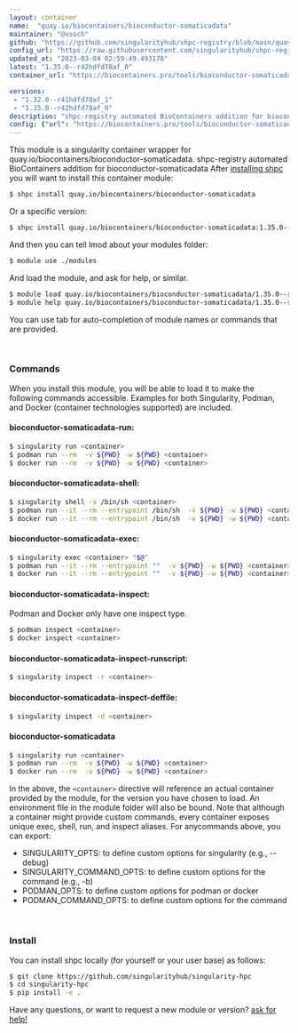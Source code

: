 ```yaml
---
layout: container
name:  "quay.io/biocontainers/bioconductor-somaticadata"
maintainer: "@vsoch"
github: "https://github.com/singularityhub/shpc-registry/blob/main/quay.io/biocontainers/bioconductor-somaticadata/container.yaml"
config_url: "https://raw.githubusercontent.com/singularityhub/shpc-registry/main/quay.io/biocontainers/bioconductor-somaticadata/container.yaml"
updated_at: "2023-03-04 02:59:49.493178"
latest: "1.35.0--r42hdfd78af_0"
container_url: "https://biocontainers.pro/tools/bioconductor-somaticadata"

versions:
 - "1.32.0--r41hdfd78af_1"
 - "1.35.0--r42hdfd78af_0"
description: "shpc-registry automated BioContainers addition for bioconductor-somaticadata"
config: {"url": "https://biocontainers.pro/tools/bioconductor-somaticadata", "maintainer": "@vsoch", "description": "shpc-registry automated BioContainers addition for bioconductor-somaticadata", "latest": {"1.35.0--r42hdfd78af_0": "sha256:f72ab277caa9995779ea213e15616a5cc7bddc9de72cb93fb0ecc1abdaf21d3a"}, "tags": {"1.32.0--r41hdfd78af_1": "sha256:6aa9ee00cff04a788cd9be6bb128fb04da3fb1673860c90a28c57e8bc0d0e98e", "1.35.0--r42hdfd78af_0": "sha256:f72ab277caa9995779ea213e15616a5cc7bddc9de72cb93fb0ecc1abdaf21d3a"}, "docker": "quay.io/biocontainers/bioconductor-somaticadata"}
---
```


This module is a singularity container wrapper for quay.io/biocontainers/bioconductor-somaticadata.
shpc-registry automated BioContainers addition for bioconductor-somaticadata
After [installing shpc](#install) you will want to install this container module:


```bash
$ shpc install quay.io/biocontainers/bioconductor-somaticadata
```

Or a specific version:

```bash
$ shpc install quay.io/biocontainers/bioconductor-somaticadata:1.35.0--r42hdfd78af_0
```

And then you can tell lmod about your modules folder:

```bash
$ module use ./modules
```

And load the module, and ask for help, or similar.

```bash
$ module load quay.io/biocontainers/bioconductor-somaticadata/1.35.0--r42hdfd78af_0
$ module help quay.io/biocontainers/bioconductor-somaticadata/1.35.0--r42hdfd78af_0
```

You can use tab for auto-completion of module names or commands that are provided.

<br>

### Commands

When you install this module, you will be able to load it to make the following commands accessible.
Examples for both Singularity, Podman, and Docker (container technologies supported) are included.

#### bioconductor-somaticadata-run:

```bash
$ singularity run <container>
$ podman run --rm  -v ${PWD} -w ${PWD} <container>
$ docker run --rm  -v ${PWD} -w ${PWD} <container>
```

#### bioconductor-somaticadata-shell:

```bash
$ singularity shell -s /bin/sh <container>
$ podman run --it --rm --entrypoint /bin/sh  -v ${PWD} -w ${PWD} <container>
$ docker run --it --rm --entrypoint /bin/sh  -v ${PWD} -w ${PWD} <container>
```

#### bioconductor-somaticadata-exec:

```bash
$ singularity exec <container> "$@"
$ podman run --it --rm --entrypoint ""  -v ${PWD} -w ${PWD} <container> "$@"
$ docker run --it --rm --entrypoint ""  -v ${PWD} -w ${PWD} <container> "$@"
```

#### bioconductor-somaticadata-inspect:

Podman and Docker only have one inspect type.

```bash
$ podman inspect <container>
$ docker inspect <container>
```

#### bioconductor-somaticadata-inspect-runscript:

```bash
$ singularity inspect -r <container>
```

#### bioconductor-somaticadata-inspect-deffile:

```bash
$ singularity inspect -d <container>
```



#### bioconductor-somaticadata

```bash
$ singularity run <container>
$ podman run --rm  -v ${PWD} -w ${PWD} <container>
$ docker run --rm  -v ${PWD} -w ${PWD} <container>
```


In the above, the `<container>` directive will reference an actual container provided
by the module, for the version you have chosen to load. An environment file in the
module folder will also be bound. Note that although a container
might provide custom commands, every container exposes unique exec, shell, run, and
inspect aliases. For anycommands above, you can export:

 - SINGULARITY_OPTS: to define custom options for singularity (e.g., --debug)
 - SINGULARITY_COMMAND_OPTS: to define custom options for the command (e.g., -b)
 - PODMAN_OPTS: to define custom options for podman or docker
 - PODMAN_COMMAND_OPTS: to define custom options for the command

<br>

### Install

You can install shpc locally (for yourself or your user base) as follows:

```bash
$ git clone https://github.com/singularityhub/singularity-hpc
$ cd singularity-hpc
$ pip install -e .
```

Have any questions, or want to request a new module or version? [ask for help!](https://github.com/singularityhub/singularity-hpc/issues)